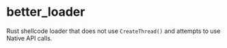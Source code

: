 # better_loader
Rust shellcode loader that does not use `CreateThread()` and attempts to use Native API calls.
